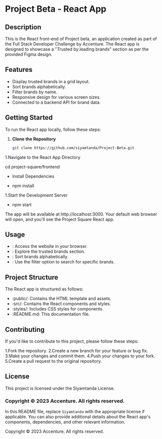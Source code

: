 # Project Beta - React App

## Description

This is the React front-end of Project beta, an application created as part of the Full Stack Developer Challenge by Accenture. The React app is designed to showcase a "Trusted by leading brands" section as per the provided Figma design.

## Features

- Display trusted brands in a grid layout.
- Sort brands alphabetically.
- Filter brands by name.
- Responsive design for various screen sizes.
- Connected to a backend API for brand data.

## Getting Started

To run the React app locally, follow these steps:

1. **Clone the Repository**

   ```bash
   git clone https://github.com/siyamtanda/Project-Beta.git

1.Navigate to the React App Directory

cd project-square/frontend
- Install Dependencies

- npm install

1.Start the Development Server

- npm start
  
The app will be available at http://localhost:3000. Your default web browser will open, and you'll see the Project Square React app.

## Usage

- : Access the website in your browser.
- : Explore the trusted brands section.
- : Sort brands alphabetically.
- : Use the filter option to search for specific brands.

## Project Structure

The React app is structured as follows:

- :public/: Contains the HTML template and assets.
- :src/: Contains the React components and styles.
- :styles/: Includes CSS styles for components.
- :README.md: This documentation file.

## Contributing

If you'd like to contribute to this project, please follow these steps:

1.Fork the repository.
2.Create a new branch for your feature or bug fix.
3.Make your changes and commit them.
4.Push your changes to your fork.
5.Create a pull request to the original repository.

## License
This project is licensed under the Siyamtanda License.

### Copyright © 2023 Accenture. All rights reserved.


In this README file, replace `Siyamtanda` with the appropriate license if applicable. You can also provide additional details about the React app's components, dependencies, and other relevant information.


Copyright © 2023 Accenture. All rights reserved.
